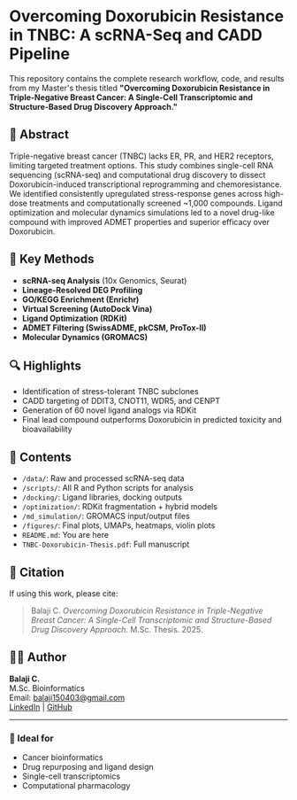 # Overcoming Doxorubicin Resistance in TNBC: A scRNA-Seq and CADD Pipeline

This repository contains the complete research workflow, code, and results from my Master's thesis titled **"Overcoming Doxorubicin Resistance in Triple-Negative Breast Cancer: A Single-Cell Transcriptomic and Structure-Based Drug Discovery Approach."**

## 🧪 Abstract
Triple-negative breast cancer (TNBC) lacks ER, PR, and HER2 receptors, limiting targeted treatment options. This study combines single-cell RNA sequencing (scRNA-seq) and computational drug discovery to dissect Doxorubicin-induced transcriptional reprogramming and chemoresistance. We identified consistently upregulated stress-response genes across high-dose treatments and computationally screened ~1,000 compounds. Ligand optimization and molecular dynamics simulations led to a novel drug-like compound with improved ADMET properties and superior efficacy over Doxorubicin.

## 🧬 Key Methods
- **scRNA-seq Analysis** (10x Genomics, Seurat)
- **Lineage-Resolved DEG Profiling**
- **GO/KEGG Enrichment (Enrichr)**
- **Virtual Screening (AutoDock Vina)**
- **Ligand Optimization (RDKit)**
- **ADMET Filtering (SwissADME, pkCSM, ProTox-II)**
- **Molecular Dynamics (GROMACS)**

## 🔍 Highlights
- Identification of stress-tolerant TNBC subclones
- CADD targeting of DDIT3, CNOT11, WDR5, and CENPT
- Generation of 60 novel ligand analogs via RDKit
- Final lead compound outperforms Doxorubicin in predicted toxicity and bioavailability

## 📂 Contents
- `/data/`: Raw and processed scRNA-seq data
- `/scripts/`: All R and Python scripts for analysis
- `/docking/`: Ligand libraries, docking outputs
- `/optimization/`: RDKit fragmentation + hybrid models
- `/md_simulation/`: GROMACS input/output files
- `/figures/`: Final plots, UMAPs, heatmaps, violin plots
- `README.md`: You are here
- `TNBC-Doxorubicin-Thesis.pdf`: Full manuscript

## 📜 Citation
If using this work, please cite:
> Balaji C. *Overcoming Doxorubicin Resistance in Triple-Negative Breast Cancer: A Single-Cell Transcriptomic and Structure-Based Drug Discovery Approach*. M.Sc. Thesis. 2025.

## 👨‍💻 Author
**Balaji C.**  
M.Sc. Bioinformatics  
Email: balaji150403@gmail.com  
[LinkedIn](https://www.linkedin.com/in/balajimadhvn/) | [GitHub](https://github.com/balajimadhvn)

---

### 🚀 Ideal for
- Cancer bioinformatics
- Drug repurposing and ligand design
- Single-cell transcriptomics
- Computational pharmacology

